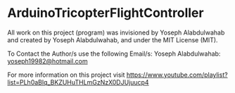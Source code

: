 # ArduinoTricopterFlightController

All work on this project (program) was invisioned by Yoseph Alabdulwahab and created by Yoseph Alabdulwahab, and under the MIT License (MIT).

To Contact the Author/s use the following Email/s:
Yoseph Alabdulwahab: yoseph19982@hotmail.com

For more information on this project visit https://www.youtube.com/playlist?list=PLh0aBlq_BKZUHuTHLmGzNzX0DJUjuucp4



